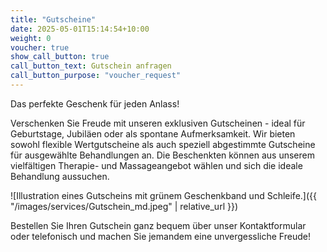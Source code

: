 ```yaml
---
title: "Gutscheine"
date: 2025-05-01T15:14:54+10:00
weight: 0
voucher: true
show_call_button: true
call_button_text: Gutschein anfragen
call_button_purpose: "voucher_request"
---
```


Das perfekte Geschenk für jeden Anlass!

Verschenken Sie Freude mit unseren exklusiven Gutscheinen - ideal für Geburtstage, Jubiläen oder als spontane Aufmerksamkeit. Wir bieten sowohl flexible Wertgutscheine als auch speziell abgestimmte Gutscheine für ausgewählte Behandlungen an. Die Beschenkten können aus unserem vielfältigen Therapie- und Massageangebot wählen und sich die ideale Behandlung aussuchen.

![Illustration eines Gutscheins mit grünem Geschenkband und Schleife.]({{ "/images/services/Gutschein_md.jpeg" | relative_url }})

Bestellen Sie Ihren Gutschein ganz bequem über unser Kontaktformular oder telefonisch und machen Sie jemandem eine unvergessliche Freude!
